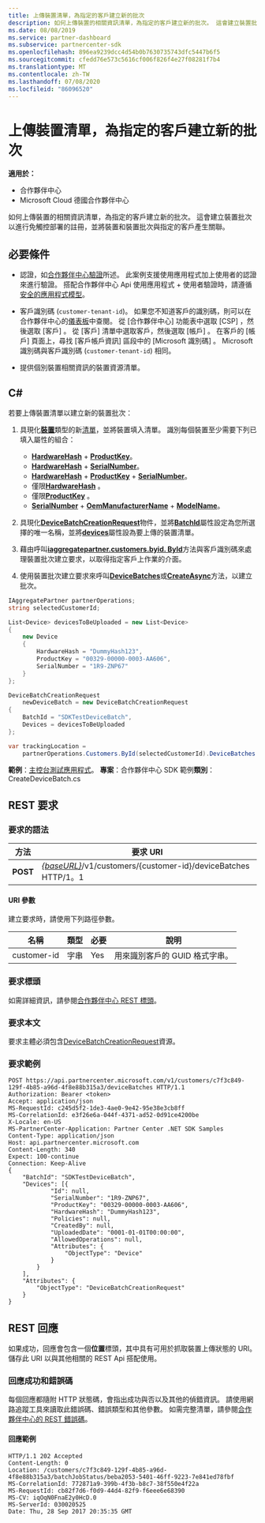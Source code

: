```yaml
---
title: 上傳裝置清單，為指定的客戶建立新的批次
description: 如何上傳裝置的相關資訊清單，為指定的客戶建立新的批次。 這會建立裝置批次以進行免觸控部署的註冊，並將裝置和裝置批次與指定的客戶產生關聯。
ms.date: 08/08/2019
ms.service: partner-dashboard
ms.subservice: partnercenter-sdk
ms.openlocfilehash: 896ea9239dcc4d54b0b7630735743dfc5447b6f5
ms.sourcegitcommit: cfedd76e573c5616cf006f826f4e27f08281f7b4
ms.translationtype: MT
ms.contentlocale: zh-TW
ms.lasthandoff: 07/08/2020
ms.locfileid: "86096520"
---
```

# <a name="upload-a-list-of-devices-to-create-a-new-batch-for-the-specified-customer"></a>上傳裝置清單，為指定的客戶建立新的批次

**適用於：**

- 合作夥伴中心
- Microsoft Cloud 德國合作夥伴中心

如何上傳裝置的相關資訊清單，為指定的客戶建立新的批次。 這會建立裝置批次以進行免觸控部署的註冊，並將裝置和裝置批次與指定的客戶產生關聯。

## <a name="prerequisites"></a>必要條件

- 認證，如[合作夥伴中心驗證](partner-center-authentication.md)所述。 此案例支援使用應用程式加上使用者的認證來進行驗證。 搭配合作夥伴中心 Api 使用應用程式 + 使用者驗證時，請遵循[安全的應用程式模型](enable-secure-app-model.md)。

- 客戶識別碼 (`customer-tenant-id`)。 如果您不知道客戶的識別碼，則可以在合作夥伴中心的[儀表板](https://partner.microsoft.com/dashboard)中查閱。 從 [合作夥伴中心] 功能表中選取 [CSP]  ，然後選取 [客戶]  。 從 [客戶] 清單中選取客戶，然後選取 [帳戶]  。 在客戶的 [帳戶] 頁面上，尋找 [客戶帳戶資訊]  區段中的 [Microsoft 識別碼]  。 Microsoft 識別碼與客戶識別碼 (`customer-tenant-id`) 相同。

- 提供個別裝置相關資訊的裝置資源清單。

## <a name="c"></a>C\#

若要上傳裝置清單以建立新的裝置批次：

1. 具現化[**裝置**](https://docs.microsoft.com/dotnet/api/microsoft.store.partnercenter.models.devicesdeployment.device)類型的新[清單](https://docs.microsoft.com/dotnet/api/system.collections.generic.list-1)，並將裝置填入清單。 識別每個裝置至少需要下列已填入屬性的組合：

   - [**HardwareHash**](https://docs.microsoft.com/dotnet/api/microsoft.store.partnercenter.models.devicesdeployment.device.hardwarehash)  + [**ProductKey**](https://docs.microsoft.com/dotnet/api/microsoft.store.partnercenter.models.devicesdeployment.device.productkey)。
   - [**HardwareHash**](https://docs.microsoft.com/dotnet/api/microsoft.store.partnercenter.models.devicesdeployment.device.hardwarehash)  + [**SerialNumber**](https://docs.microsoft.com/dotnet/api/microsoft.store.partnercenter.models.devicesdeployment.device.serialnumber)。
   - [**HardwareHash**](https://docs.microsoft.com/dotnet/api/microsoft.store.partnercenter.models.devicesdeployment.device.hardwarehash)  + [**ProductKey**](https://docs.microsoft.com/dotnet/api/microsoft.store.partnercenter.models.devicesdeployment.device.productkey)  + [**SerialNumber**](https://docs.microsoft.com/dotnet/api/microsoft.store.partnercenter.models.devicesdeployment.device.serialnumber)。
   - 僅限[**HardwareHash**](https://docs.microsoft.com/dotnet/api/microsoft.store.partnercenter.models.devicesdeployment.device.hardwarehash) 。
   - 僅限[**ProductKey**](https://docs.microsoft.com/dotnet/api/microsoft.store.partnercenter.models.devicesdeployment.device.productkey) 。
   - [**SerialNumber**](https://docs.microsoft.com/dotnet/api/microsoft.store.partnercenter.models.devicesdeployment.device.serialnumber)  + [**OemManufacturerName**](https://docs.microsoft.com/dotnet/api/microsoft.store.partnercenter.models.devicesdeployment.device.oemmanufacturername)  + [**ModelName**](https://docs.microsoft.com/dotnet/api/microsoft.store.partnercenter.models.devicesdeployment.device.modelname)。

2. 具現化[**DeviceBatchCreationRequest**](https://docs.microsoft.com/dotnet/api/microsoft.store.partnercenter.models.devicesdeployment.devicebatchcreationrequest)物件，並將[**BatchId**](https://docs.microsoft.com/dotnet/api/microsoft.store.partnercenter.models.devicesdeployment.devicebatchcreationrequest.batchid)屬性設定為您所選擇的唯一名稱，並將[**devices**](https://docs.microsoft.com/dotnet/api/microsoft.store.partnercenter.models.devicesdeployment.devicebatchcreationrequest.devices)屬性設為要上傳的裝置清單。

3. 藉由呼叫[**iaggregatepartner.customers.byid. ById**](https://docs.microsoft.com/dotnet/api/microsoft.store.partnercenter.customers.icustomercollection.byid)方法與客戶識別碼來處理裝置批次建立要求，以取得指定客戶上作業的介面。

4. 使用裝置批次建立要求來呼叫[**DeviceBatches**](https://docs.microsoft.com/dotnet/api/microsoft.store.partnercenter.devicesdeployment.idevicesbatchcollection)或[**CreateAsync**](https://docs.microsoft.com/dotnet/api/microsoft.store.partnercenter.devicesdeployment.idevicesbatchcollection)方法，以建立批次。

```csharp
IAggregatePartner partnerOperations;
string selectedCustomerId;

List<Device> devicesToBeUploaded = new List<Device>
{
    new Device
    {
        HardwareHash = "DummyHash123",
        ProductKey = "00329-00000-0003-AA606",
        SerialNumber = "1R9-ZNP67"
    }
};

DeviceBatchCreationRequest
    newDeviceBatch = new DeviceBatchCreationRequest
{
    BatchId = "SDKTestDeviceBatch",
    Devices = devicesToBeUploaded
};

var trackingLocation =
    partnerOperations.Customers.ById(selectedCustomerId).DeviceBatches.Create(newDeviceBatch);
```

**範例**：[主控台測試應用程式](console-test-app.md)。 **專案**：合作夥伴中心 SDK 範例**類別**： CreateDeviceBatch.cs

## <a name="rest-request"></a>REST 要求

### <a name="request-syntax"></a>要求的語法

| 方法   | 要求 URI                                                                                   |
|----------|-----------------------------------------------------------------------------------------------|
| **POST** | [*{baseURL}*](partner-center-rest-urls.md)/v1/customers/{customer-id}/deviceBatches HTTP/1。1 |

#### <a name="uri-parameter"></a>URI 參數

建立要求時，請使用下列路徑參數。

| 名稱        | 類型   | 必要 | 說明                                           |
|-------------|--------|----------|-------------------------------------------------------|
| customer-id | 字串 | Yes      | 用來識別客戶的 GUID 格式字串。 |

### <a name="request-headers"></a>要求標頭

如需詳細資訊，請參閱[合作夥伴中心 REST 標頭](headers.md)。

### <a name="request-body"></a>要求本文

要求主體必須包含[DeviceBatchCreationRequest](device-deployment-resources.md#devicebatchcreationrequest)資源。

### <a name="request-example"></a>要求範例

```http
POST https://api.partnercenter.microsoft.com/v1/customers/c7f3c849-129f-4b85-a96d-4f8e88b315a3/deviceBatches HTTP/1.1
Authorization: Bearer <token>
Accept: application/json
MS-RequestId: c245d5f2-1de3-4ae0-9e42-95e38e3cb8ff
MS-CorrelationId: e3f26e6a-044f-4371-ad52-0d91ce4200be
X-Locale: en-US
MS-PartnerCenter-Application: Partner Center .NET SDK Samples
Content-Type: application/json
Host: api.partnercenter.microsoft.com
Content-Length: 340
Expect: 100-continue
Connection: Keep-Alive
{
    "BatchId": "SDKTestDeviceBatch",
    "Devices": [{
            "Id": null,
            "SerialNumber": "1R9-ZNP67",
            "ProductKey": "00329-00000-0003-AA606",
            "HardwareHash": "DummyHash123",
            "Policies": null,
            "CreatedBy": null,
            "UploadedDate": "0001-01-01T00:00:00",
            "AllowedOperations": null,
            "Attributes": {
                "ObjectType": "Device"
            }
        }
    ],
    "Attributes": {
        "ObjectType": "DeviceBatchCreationRequest"
    }
}
```

## <a name="rest-response"></a>REST 回應

如果成功，回應會包含一個**位置**標頭，其中具有可用於抓取裝置上傳狀態的 URI。 儲存此 URI 以與其他相關的 REST Api 搭配使用。

### <a name="response-success-and-error-codes"></a>回應成功和錯誤碼

每個回應都隨附 HTTP 狀態碼，會指出成功與否以及其他的偵錯資訊。 請使用網路追蹤工具來讀取此錯誤碼、錯誤類型和其他參數。 如需完整清單，請參閱[合作夥伴中心的 REST 錯誤碼](error-codes.md)。

#### <a name="response-example"></a>回應範例

```http
HTTP/1.1 202 Accepted
Content-Length: 0
Location: /customers/c7f3c849-129f-4b85-a96d-4f8e88b315a3/batchJobStatus/beba2053-5401-46ff-9223-7e841ed78fbf
MS-CorrelationId: 772871a9-399b-4f3b-b8c7-38f550e4f22a
MS-RequestId: cb82f7d6-f0d9-44d4-82f9-f6eee6e68390
MS-CV: iqOqN0FnaE2y0HcD.0
MS-ServerId: 030020525
Date: Thu, 28 Sep 2017 20:35:35 GMT
```
